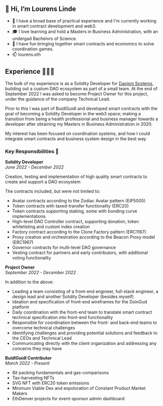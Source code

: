 ## 👋 Hi, I’m Lourens Linde  

- 👀 I have a broad base of practical experience and I'm currently working in smart contract development and web3.
- 🎓 I love learning and hold a Masters in Business Administration, with an undergad Bachelors of Science.
- 💞️ I have fun bringing together smart contracts and economics to solve coordination games.
- 📫 lourens.eth

## Experience 👨🏻‍🎓
The bulk of my experience is as a Solidity Developer for [Daoism Systems](https://daoism.systems/), building out a custom DAO ecosystem as part of a small team. At the end of September 2022 I was asked to become Project Owner for this project, under the guidance of the company Technical Lead.  

Prior to this I was part of BuidlGuidl and developed smart contracts with the goal of becoming a Solidity Developer in the web3 space; making a transition from being a health professional and business manager towards a developer after obtaining my Masters in Business Administration in 2020.  

My interest has been focused on coordination systems, and how I could integrate smart contracts and business system design in the best way.

### Key Responsibilities 🔑
**Solidity Developer**  
*June 2022 - December 2022*  

Creation, testing and implementation of high quality smart contracts to create and support a DAO ecosystem  

The contracts included, but were not limited to:
- Avatar contracts according to the Zodiac Avatar pattern (EIP5005)
- Token contracts with taxed-transfer functionality (ERC20)
- Token contracts supporting staking, some with bonding curve implementations
- High-level DAO Controller contract, supporting donation, token whitelisting and custom index creation
- Factory contract according to the Clone Factory pattern (ERC1167)
- Proxy creation and orchestration according to the Beacon Proxy model (ERC1967)
- Governor contracts for multi-level DAO governance
- Vesting contract for partners and early contributors, with additional voting functionality

**Project Owner**  
*September 2022 - December 2022*  

In addition to the above:  

- Leading a team consisting of a front-end engineer, full-stack engineer, a design lead and another Solidity Developer (besides myself)
- Ideation and specification of front-end wireframes for the DoinGud platform
- Daily coordination with the front-end team to translate smart contract technical specification into front-end functionality
- Responsible for coordination between the front- and back-end teams to overcome technical challenges
- Identifying challenges and providing potential solutions and feedback to the CEOs and Technical Lead
- Communicating directly with the client organization and addressing any concerns they may have  

**BuidlGuidl Contributor**  
*March 2022 - Present*  
  
- Bit packing fundamentals and gas-comparisons
- Tax-harvesting NFTs
- SVG NFT with ERC20 token emissions
- Minimum Viable Dex and expoloration of Constant Product Market Makers
- EthDenver projects for event-sponsor admin dashboard

<!---
lokithe5th/lokithe5th is a ✨ special ✨ repository because its `README.md` (this file) appears on your GitHub profile.
You can click the Preview link to take a look at your changes.
--->
